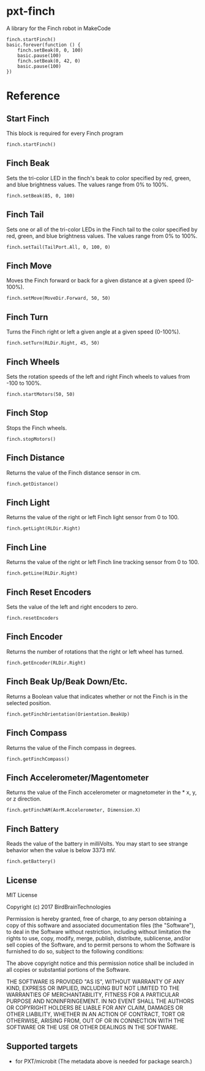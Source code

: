 # pxt-finch
A library for the Finch robot in MakeCode

```
finch.startFinch()
basic.forever(function () {
    finch.setBeak(0, 0, 100)
    basic.pause(100)
    finch.setBeak(0, 42, 0)
    basic.pause(100)
})
```
# Reference
## Start Finch
This block is required for every Finch program
``` 
finch.startFinch()
```

## Finch Beak
Sets the tri-color LED in the finch's beak to color specified by red, green, and blue brightness values. The values range from 0% to 100%.
``` 
finch.setBeak(85, 0, 100)
```

## Finch Tail
Sets one or all of the tri-color LEDs in the Finch tail to the color specified by red, green, and blue brightness values. The values range from 0% to 100%.
``` 
finch.setTail(TailPort.All, 0, 100, 0)
```

## Finch Move
Moves the Finch forward or back for a given distance at a given speed (0-100%).
``` 
finch.setMove(MoveDir.Forward, 50, 50)
```

## Finch Turn
Turns the Finch right or left a given angle at a given speed (0-100%).
``` 
finch.setTurn(RLDir.Right, 45, 50)
```

## Finch Wheels
Sets the rotation speeds of the left and right Finch wheels to values from -100 to 100%.
``` 
finch.startMotors(50, 50)
```

## Finch Stop
Stops the Finch wheels.
``` 
finch.stopMotors()
```

## Finch Distance
Returns the value of the Finch distance sensor in cm.
``` 
finch.getDistance()
```

## Finch Light
Returns the value of the right or left Finch light sensor from 0 to 100.
``` 
finch.getLight(RLDir.Right)
```

## Finch Line
Returns the value of the right or left Finch line tracking sensor from 0 to 100.
``` 
finch.getLine(RLDir.Right)
```

## Finch Reset Encoders
Sets the value of the left and right encoders to zero.
``` 
finch.resetEncoders
```

## Finch Encoder
Returns the number of rotations that the right or left wheel has turned.
``` 
finch.getEncoder(RLDir.Right)
```

## Finch Beak Up/Beak Down/Etc.
Returns a Boolean value that indicates whether or not the Finch is in the selected position.
``` 
finch.getFinchOrientation(Orientation.BeakUp)
```

## Finch Compass
Returns the value of the Finch compass in degrees.
``` 
finch.getFinchCompass()
```

## Finch Accelerometer/Magentometer
Returns the value of the Finch accelerometer or magnetometer in the * x, y, or z direction.
``` 
finch.getFinchAM(AorM.Accelerometer, Dimension.X)
```

## Finch Battery
Reads the value of the battery in milliVolts. You may start to see strange behavior when the value is below 3373 mV.
``` 
finch.getBattery()
```

## License
MIT License

Copyright (c) 2017 BirdBrainTechnologies

Permission is hereby granted, free of charge, to any person obtaining a copy
of this software and associated documentation files (the "Software"), to deal
in the Software without restriction, including without limitation the rights
to use, copy, modify, merge, publish, distribute, sublicense, and/or sell
copies of the Software, and to permit persons to whom the Software is
furnished to do so, subject to the following conditions:

The above copyright notice and this permission notice shall be included in all
copies or substantial portions of the Software.

THE SOFTWARE IS PROVIDED "AS IS", WITHOUT WARRANTY OF ANY KIND, EXPRESS OR
IMPLIED, INCLUDING BUT NOT LIMITED TO THE WARRANTIES OF MERCHANTABILITY,
FITNESS FOR A PARTICULAR PURPOSE AND NONINFRINGEMENT. IN NO EVENT SHALL THE
AUTHORS OR COPYRIGHT HOLDERS BE LIABLE FOR ANY CLAIM, DAMAGES OR OTHER
LIABILITY, WHETHER IN AN ACTION OF CONTRACT, TORT OR OTHERWISE, ARISING FROM,
OUT OF OR IN CONNECTION WITH THE SOFTWARE OR THE USE OR OTHER DEALINGS IN THE
SOFTWARE.

## Supported targets

* for PXT/microbit
(The metadata above is needed for package search.)

